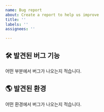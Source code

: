 ```yaml
---
name: Bug report
about: Create a report to help us improve
title: ''
labels: ''
assignees: ''

---
```


## 🛠️ 발견된 버그 기능
어떤 부분에서 버그가 나오는지 적습니다.

## 🌎 발견된 환경
어떤 환경에서 버그가 나오는지 적습니다.
